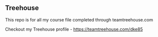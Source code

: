 ## Treehouse

This repo is for all my course file completed through teamtreehouse.com

Checkout my Treehouse profile - https://teamtreehouse.com/dke85